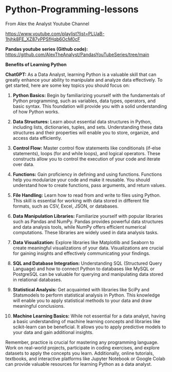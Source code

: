 # Python-Programming-lessons


From Alex the Analyst Youtube Channel

https://www.youtube.com/playlist?list=PLUaB-1hjhk8FE_XZ87vPPSfHqb6OcM0cF


**Pandas youtube series (Github code):**
https://github.com/AlexTheAnalyst/PandasYouTubeSeries/tree/main




**Benefits of Learning Python**


**ChatGPT:**
As a Data Analyst, learning Python is a valuable skill that can greatly enhance your ability to manipulate and analyze data effectively. To get started, here are some key topics you should focus on:

1. **Python Basics:** Begin by familiarizing yourself with the fundamentals of Python programming, such as variables, data types, operators, and basic syntax. This foundation will provide you with a solid understanding of how Python works.

2. **Data Structures:** Learn about essential data structures in Python, including lists, dictionaries, tuples, and sets. Understanding these data structures and their properties will enable you to store, organize, and access data efficiently.

3. **Control Flow:** Master control flow statements like conditionals (if-else statements), loops (for and while loops), and logical operators. These constructs allow you to control the execution of your code and iterate over data.

4. **Functions:** Gain proficiency in defining and using functions. Functions help you modularize your code and make it reusable. You should understand how to create functions, pass arguments, and return values.

5. **File Handling:** Learn how to read from and write to files using Python. This skill is essential for working with data stored in different file formats, such as CSV, Excel, JSON, or databases.

6. **Data Manipulation Libraries:** Familiarize yourself with popular libraries such as Pandas and NumPy. Pandas provides powerful data structures and data analysis tools, while NumPy offers efficient numerical computations. These libraries are widely used in data analysis tasks.

7. **Data Visualization:** Explore libraries like Matplotlib and Seaborn to create meaningful visualizations of your data. Visualizations are crucial for gaining insights and effectively communicating your findings.

8. **SQL and Database Integration:** Understanding SQL (Structured Query Language) and how to connect Python to databases like MySQL or PostgreSQL can be valuable for querying and manipulating data stored in relational databases.

9. **Statistical Analysis:** Get acquainted with libraries like SciPy and Statsmodels to perform statistical analysis in Python. This knowledge will enable you to apply statistical methods to your data and draw meaningful conclusions.

10. **Machine Learning Basics:** While not essential for a data analyst, having a basic understanding of machine learning concepts and libraries like scikit-learn can be beneficial. It allows you to apply predictive models to your data and gain additional insights.

Remember, practice is crucial for mastering any programming language. Work on real-world projects, participate in coding exercises, and explore datasets to apply the concepts you learn. Additionally, online tutorials, textbooks, and interactive platforms like Jupyter Notebook or Google Colab can provide valuable resources for learning Python as a data analyst.
